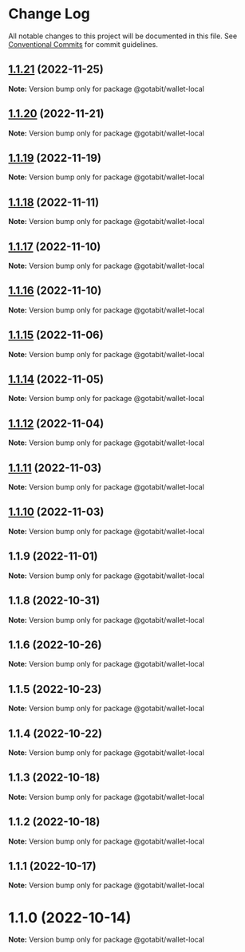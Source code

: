 # Change Log

All notable changes to this project will be documented in this file.
See [Conventional Commits](https://conventionalcommits.org) for commit guidelines.

## [1.1.21](https://github.com/gotabit/sdk-ts/compare/@gotabit/wallet-local@1.1.20...@gotabit/wallet-local@1.1.21) (2022-11-25)

**Note:** Version bump only for package @gotabit/wallet-local

## [1.1.20](https://github.com/gotabit/sdk-ts/compare/@gotabit/wallet-local@1.1.19...@gotabit/wallet-local@1.1.20) (2022-11-21)

**Note:** Version bump only for package @gotabit/wallet-local

## [1.1.19](https://github.com/gotabit/sdk-ts/compare/@gotabit/wallet-local@1.1.18...@gotabit/wallet-local@1.1.19) (2022-11-19)

**Note:** Version bump only for package @gotabit/wallet-local

## [1.1.18](https://github.com/gotabit/sdk-ts/compare/@gotabit/wallet-local@1.1.17...@gotabit/wallet-local@1.1.18) (2022-11-11)

**Note:** Version bump only for package @gotabit/wallet-local

## [1.1.17](https://github.com/gotabit/sdk-ts/compare/@gotabit/wallet-local@1.1.16...@gotabit/wallet-local@1.1.17) (2022-11-10)

**Note:** Version bump only for package @gotabit/wallet-local

## [1.1.16](https://github.com/gotabit/sdk-ts/compare/@gotabit/wallet-local@1.1.15...@gotabit/wallet-local@1.1.16) (2022-11-10)

**Note:** Version bump only for package @gotabit/wallet-local

## [1.1.15](https://github.com/gotabit/sdk-ts/compare/@gotabit/wallet-local@1.1.14...@gotabit/wallet-local@1.1.15) (2022-11-06)

**Note:** Version bump only for package @gotabit/wallet-local

## [1.1.14](https://github.com/gotabit/sdk-ts/compare/@gotabit/wallet-local@1.1.12...@gotabit/wallet-local@1.1.14) (2022-11-05)

**Note:** Version bump only for package @gotabit/wallet-local

## [1.1.12](https://github.com/gotabit/sdk-ts/compare/@gotabit/wallet-local@1.1.11...@gotabit/wallet-local@1.1.12) (2022-11-04)

**Note:** Version bump only for package @gotabit/wallet-local

## [1.1.11](https://github.com/gotabit/sdk-ts/compare/@gotabit/wallet-local@1.1.10...@gotabit/wallet-local@1.1.11) (2022-11-03)

**Note:** Version bump only for package @gotabit/wallet-local

## [1.1.10](https://github.com/gotabit/sdk-ts/compare/@gotabit/wallet-local@1.1.9...@gotabit/wallet-local@1.1.10) (2022-11-03)

**Note:** Version bump only for package @gotabit/wallet-local

## 1.1.9 (2022-11-01)

**Note:** Version bump only for package @gotabit/wallet-local

## 1.1.8 (2022-10-31)

**Note:** Version bump only for package @gotabit/wallet-local

## 1.1.6 (2022-10-26)

**Note:** Version bump only for package @gotabit/wallet-local

## 1.1.5 (2022-10-23)

**Note:** Version bump only for package @gotabit/wallet-local

## 1.1.4 (2022-10-22)

**Note:** Version bump only for package @gotabit/wallet-local

## 1.1.3 (2022-10-18)

**Note:** Version bump only for package @gotabit/wallet-local

## 1.1.2 (2022-10-18)

**Note:** Version bump only for package @gotabit/wallet-local

## 1.1.1 (2022-10-17)

**Note:** Version bump only for package @gotabit/wallet-local

# 1.1.0 (2022-10-14)

**Note:** Version bump only for package @gotabit/wallet-local
